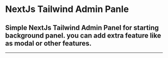 # NextJs Tailwind Admin Panle

## Simple NextJs Tailwind Admin Panel for starting background panel. you can add extra feature like as modal or other features.

---

#
